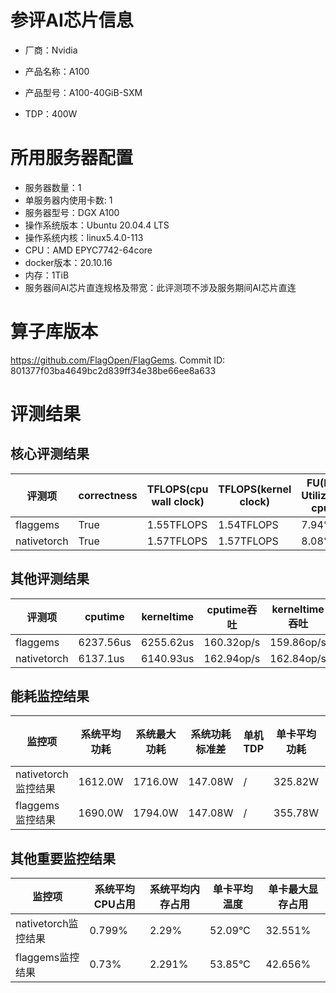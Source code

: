 # 参评AI芯片信息

* 厂商：Nvidia

* 产品名称：A100
* 产品型号：A100-40GiB-SXM
* TDP：400W

# 所用服务器配置

* 服务器数量：1
* 单服务器内使用卡数: 1
* 服务器型号：DGX A100
* 操作系统版本：Ubuntu 20.04.4 LTS
* 操作系统内核：linux5.4.0-113
* CPU：AMD EPYC7742-64core
* docker版本：20.10.16
* 内存：1TiB
* 服务器间AI芯片直连规格及带宽：此评测项不涉及服务期间AI芯片直连

# 算子库版本

https://github.com/FlagOpen/FlagGems. Commit ID: 801377f03ba4649bc2d839ff34e38be66ee8a633

# 评测结果

## 核心评测结果

| 评测项  | correctness | TFLOPS(cpu wall clock) | TFLOPS(kernel clock) | FU(FLOPS Utilization)-cputime | FU-kerneltime |
| ---- | -------------- | -------------- | ------------ | ------ | ----- |
| flaggems | True    | 1.55TFLOPS       | 1.54TFLOPS        | 7.94% | 7.92% |
| nativetorch | True    | 1.57TFLOPS      | 1.57TFLOPS      | 8.08%      | 8.07%    |

## 其他评测结果

| 评测项  | cputime | kerneltime | cputime吞吐 | kerneltime吞吐 | 无预热时延 | 预热后时延 |
| ---- | -------------- | -------------- | ------------ | ------------ | -------------- | -------------- | 
| flaggems | 6237.56us       | 6255.62us        | 160.32op/s | 159.86op/s | 1716276.85us | 6340.94us |
| nativetorch | 6137.1us       | 6140.93us        | 162.94op/s | 162.84op/s | 22741.53us | 6172.7us |

## 能耗监控结果

| 监控项  | 系统平均功耗  | 系统最大功耗  | 系统功耗标准差 | 单机TDP | 单卡平均功耗 | 单卡最大功耗 | 单卡功耗标准差 | 单卡TDP |
| ---- | ------- | ------- | ------- | ----- | ------------ | ------------ | ------------- | ----- |
| nativetorch监控结果 | 1612.0W | 1716.0W | 147.08W   | /     | 325.82W       | 330.0W      | 4.17W        | 400W  |
| flaggems监控结果 | 1690.0W | 1794.0W | 147.08W   | /     | 355.78W       | 359.0W      | 3.95W        | 400W  |

## 其他重要监控结果

| 监控项  | 系统平均CPU占用 | 系统平均内存占用 | 单卡平均温度 | 单卡最大显存占用 |
| ---- | --------- | -------- | ------------ | -------------- |
| nativetorch监控结果 | 0.799%    | 2.29%   | 52.09°C       | 32.551%        |
| flaggems监控结果 | 0.73%    | 2.291%   | 53.85°C       | 42.656%        |
